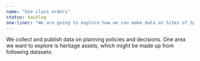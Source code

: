 ```yaml
---
name: "Use class orders"
status: backlog
one-liner: "We are going to explore how we can make data on Sites of Special Scientific Interest easier to find, use and trust."
---
```

We collect and publish data on planning policies and decisions. One area we want to explore is heritage assets, which might be made up from following datasets:
